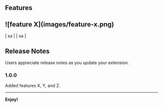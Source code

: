 
## Features



\!\[feature X\]\(images/feature-x.png\)
---
| sa |
| sa |


## Release Notes

Users appreciate release notes as you update your extension.

### 1.0.0

Added features X, Y, and Z.

---

**Enjoy!**
